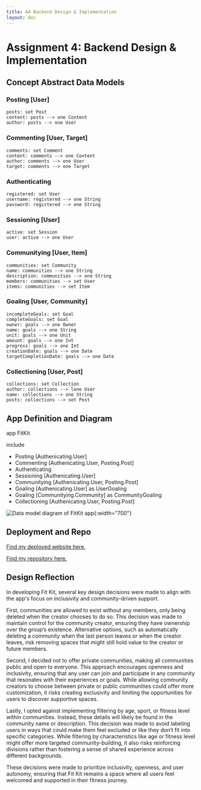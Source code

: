 ```yaml
---
title: A4 Backend Design & Implementation
layout: doc
---
```


# Assignment 4: Backend Design & Implementation

## Concept Abstract Data Models

### Posting \[User\] 
```
posts: set Post
content: posts --> one Content
author: posts --> one User
```
 

### Commenting \[User, Target\]
```
comments: set Comment
content: comments --> one Content
author: comments --> one User
target: comments --> one Target
``` 

### Authenticating
```
registered: set User
username: registered --> one String
password: registered --> one String
``` 

### Sessioning \[User\]
```
active: set Session
user: active --> one User
```


### Communitying \[User, Item\]

```
communities: set Community
name: communities --> one String
description: communities --> one String
members: communities --> set User
items: communities --> set Item
```


### Goaling \[User, Community\]

```
incompleteGoals: set Goal
completeGoals: set Goal
owner: goals --> one Owner
name: goals --> one String
unit: goals --> one Unit
amount: goals --> one Int
progress: goals --> one Int
creationDate: goals --> one Date
targetCompletionDate: goals --> one Date
```

### Collectioning \[User, Post\]

```
collections: set Collection
author: collections --> lone User
name: collections --> one String
posts: collections --> set Post
```

## App Definition and Diagram
app FitKit

include
- Posting \[Authenicating.User\] 
- Commenting \[Authenicating.User, Posting.Post\]
- Authenticating
- Sessioning \[Authenicating.User\]
- Communitying \[Authenicating.User, Posting.Post\]
- Goaling \[Authenicating.User\] as UserGoaling
- Goaling \[Communitying.Community\] as CommunityGoaling
- Collectioning \[Authenicating.User, Posting.Post\]

![Data model diagram of FitKit app](/images/a4diagram.png){:width="700"}

## Deployment and Repo

[Find my deployed website here.](https://fitkit-5qebb2ewn-tiana-jiangs-projects.vercel.app/)

[Find my repository here.](https://github.com/tianajiang/fitkit)

## Design Reflection
In developing Fit Kit, several key design decisions were made to align with the app's focus on inclusivity and community-driven support.

First, communities are allowed to exist without any members, only being deleted when the creator chooses to do so. This decision was made to maintain control for the community creator, ensuring they have ownership over the group’s existence. Alternative options, such as automatically deleting a community when the last person leaves or when the creator leaves, risk removing spaces that might still hold value to the creator or future members.

Second, I decided not to offer private communities, making all communities public and open to everyone. This approach encourages openness and inclusivity, ensuring that any user can join and participate in any community that resonates with their experiences or goals. While allowing community creators to choose between private or public communities could offer more customization, it risks creating exclusivity and limiting the opportunities for users to discover supportive spaces.

Lastly, I opted against implementing filtering by age, sport, or fitness level within communities. Instead, these details will likely be found in the community name or description. This decision was made to avoid labeling users in ways that could make them feel excluded or like they don’t fit into specific categories. While filtering by characteristics like age or fitness level might offer more targeted community-building, it also risks reinforcing divisions rather than fostering a sense of shared experience across different backgrounds.

These decisions were made to prioritize inclusivity, openness, and user autonomy, ensuring that Fit Kit remains a space where all users feel welcomed and supported in their fitness journey.